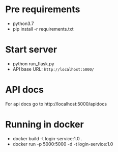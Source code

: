 # Pre requirements

* python3.7
* pip install -r requirements.txt

# Start server

* python run_flask.py
* API base URL: `http://localhost:5000/`

# API docs

For api docs go to http://localhost:5000/apidocs

# Running in docker

* docker build -t login-service:1.0 .
* docker run -p 5000:5000 -d -t login-service:1.0


